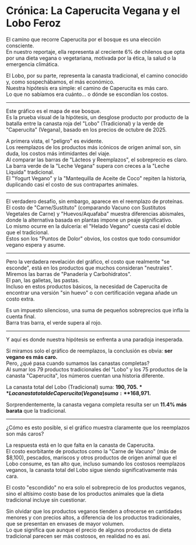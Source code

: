 # Crónica: La Caperucita Vegana y el Lobo Feroz

El camino que recorre Caperucita por el bosque es una elección consciente.  
En nuestro reportaje, ella representa al creciente 6% de chilenos que opta por una dieta vegana o vegetariana, motivada por la ética, la salud o la emergencia climática.  

El Lobo, por su parte, representa la canasta tradicional, el camino conocido y, como sospechábamos, el más económico.  
Nuestra hipótesis era simple: el camino de Caperucita es más caro.  
Lo que no sabíamos era cuánto... o dónde se escondían los costos.  

---

Este gráfico es el mapa de ese bosque.  
Es la prueba visual de la hipótesis, un desglose producto por producto de la batalla entre la canasta roja del "Lobo" (Tradicional) y la verde de "Caperucita" (Vegana), basado en los precios de octubre de 2025.  

A primera vista, el "peligro" es evidente.  
Los reemplazos de los productos más icónicos de origen animal son, sin duda, los costos más intimidantes del viaje.  
Al comparar las barras de "Lácteos y Reemplazos", el sobreprecio es claro.  
La barra verde de la "Leche Vegana" supera con creces a la "Leche Líquida" tradicional.  
El "Yogurt Vegano" y la "Mantequilla de Aceite de Coco" repiten la historia, duplicando casi el costo de sus contrapartes animales.  

---

El verdadero desafío, sin embargo, aparece en el reemplazo de proteínas.  
El costo de "Carne/Sustituto" (comparando Vacuno con Sustitutos Vegetales de Carne) y "Huevos/Aquafaba" muestra diferencias abismales, donde la alternativa basada en plantas impone un peaje significativo.  
Lo mismo ocurre en la dulcería: el "Helado Vegano" cuesta casi el doble que el tradicional.  
Estos son los "Puntos de Dolor" obvios, los costos que todo consumidor vegano espera y asume.  

---

Pero la verdadera revelación del gráfico, el costo que realmente "se esconde", está en los productos que muchos consideran "neutrales".  
Miremos las barras de "Panadería y Carbohidratos".  
El pan, las galletas, las pastas.  
Incluso en estos productos básicos, la necesidad de Caperucita de encontrar una versión "sin huevo" o con certificación vegana añade un costo extra.  

Es un impuesto silencioso, una suma de pequeños sobreprecios que infla la cuenta final.  
Barra tras barra, el verde supera al rojo.  

---

Y aquí es donde nuestra hipótesis se enfrenta a una paradoja inesperada.  

Si miramos solo el gráfico de reemplazos, la conclusión es obvia: **ser vegano es más caro.**  
Pero, ¿qué pasa cuando sumamos las canastas completas?  
Al sumar los 79 productos tradicionales del "Lobo" y los 75 productos de la canasta "Caperucita", los números cuentan una historia diferente.  

La canasta total del Lobo (Tradicional) suma: **$190,705.**  
La canasta total de Caperucita (Vegana) suma: **$168,971.**  

Sorprendentemente, la canasta vegana completa resulta ser un **11.4% más barata** que la tradicional.  

---

¿Cómo es esto posible, si el gráfico muestra claramente que los reemplazos son más caros?  

La respuesta está en lo que falta en la canasta de Caperucita.  
El costo exorbitante de productos como la "Carne de Vacuno" (más de $8,100), pescados, mariscos y otros productos de origen animal que el Lobo consume, es tan alto que, incluso sumando los costosos reemplazos veganos, la canasta total del Lobo sigue siendo significativamente más cara.  

El costo "escondido" no era solo el sobreprecio de los productos veganos, sino el altísimo costo base de los productos animales que la dieta tradicional incluye sin cuestionar.  

Sin olvidar que los productos veganos tienden a ofrecerse en cantidades menores y con precios altos, a diferencia de los productos tradicionales, que se presentan en envases de mayor volumen.  
Lo que significa que aunque el precio de algunos productos de dieta tradicional parecen ser más costosos, en realidad no es así.  
